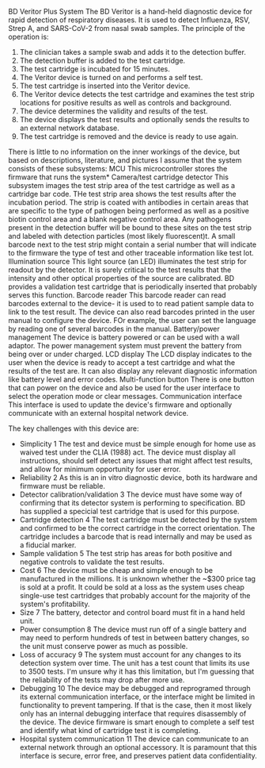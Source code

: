 BD Veritor Plus System
The BD Veritor is a hand-held diagnostic device for rapid detection of respiratory diseases. It is used to detect Influenza, RSV, Strep A, and SARS-CoV-2 from nasal swab samples. The principle of the operation is:
1. The clinician takes a sample swab and adds it to the detection buffer.
2. The detection buffer is added to the test cartridge.
3. The test cartridge is incubated for 15 minutes.
4. The Veritor device is turned on and performs a self test.
5. The test cartridge is inserted into the Veritor device.
6. The Veritor device detects the test cartridge and examines the test strip locations for positive results as well as controls and background.
7. The device determines the validity and results of the test.
8. The device displays the test results and optionally sends the results to an external network database.
9. The test cartridge is removed and the device is ready to use again.

There is little to no information on the inner workings of the device, but based on descriptions, literature, and pictures I assume that the system consists of these subsystems:
MCU
This microcontroller stores the firmware that runs the system*
Camera/test cartridge detector
This subsystem images the test strip area of the test cartridge as well as a cartridge bar code. THe test strip area shows the test results after the incubation period. The strip is coated with antibodies in certain areas that are specific to the type of pathogen being performed as well as a positive biotin control area and a blank negative control area. Any pathogens present in the detection buffer will be bound to these sites on the test strip and labeled with detection particles (most likely fluorescent)t. A small barcode next to the test strip might contain a serial number that will indicate to the firmware the type of test and other traceable information like test lot.
Illumination source
This light source (an LED) illuminates the test strip for readout by the detector. It is surely critical to the test results that the intensity and other optical properties of the source are calibrated. BD provides a validation test cartridge that is periodically inserted that probably serves this function.
Barcode reader
This barcode reader can read barcodes external to the device- it is used to to read patient sample data to link to the test result. The device can also read barcodes printed in the user manual to configure the device. FOr example, the user can set the language by reading one of several barcodes in the manual.
Battery/power management
The device is battery powered or can be used with a wall adaptor. The power management system must prevent the battery from being over or under charged.
LCD display
The LCD display indicates to the user when the device is ready to accept a test cartridge and what the results of the test are. It can also display any relevant diagnostic information like battery level and error codes.
Multi-function button
There is one button that can power on the device and also be used for the user interface to select the operation mode or clear messages.
Communication interface
This interface is used to update the device's firmware and optionally communicate with an external hospital network device.

The key challenges with this device are:
* Simplicity 1
  The test and device must be simple enough for home use as waived test under the CLIA (1988) act. The device must display all instructions, should self detect any issues that might affect test results, and allow for minimum opportunity for user error.
* Reliability 2
  As this is an in vitro diagnostic device, both its hardware and firmware must be reliable.
* Detector calibration/validation 3
  The device must have some way of confirming that its detector system is performing to specification. BD has supplied a specicial test cartridge that is used for this purpose.
* Cartridge detection 4
  The test cartridge must be detected by the system and confirmed to be the correct cartridge in the correct orientation. The cartridge includes a barcode that is read internally and may be used as a fiducial marker.
* Sample validation 5
  The test strip has areas for both positive and negative controls to validate the test results.
* Cost 6
  The device must be cheap and simple enough to be manufactured in the millions. It is unknown whether the ~$300 price tag is sold at a profit. It could be sold at a loss as the system uses cheap single-use test cartridges that probably account for the majority of the system's profitability.
* Size 7
  The battery, detector and control board must fit in a hand held unit.
* Power consumption 8
  The device must run off of a single battery and may need to perform hundreds of test in between battery changes, so the unit must conserve power as much as possible.
* Loss of accuracy 9
  The system must account for any changes to its detection system over time. The unit has a test count that limits its use to 3500 tests. I'm unsure why it has this limitation, but I'm guessing that the reliability of the tests may drop after more use.
* Debugging 10
  The device may be debugged and reprogramed through its external communication interface, or the interface might be limited in functionality to prevent tampering. If that is the case, then it most likely only has an internal debugging interface that requires disassembly of the device. The device firmware is smart enough to complete a self test and identify what kind of cartridge test it is completing.
* Hospital system communication 11
  The device can communicate to an external network through an optional accessory. It is paramount that this interface is secure, error free, and preserves patient data confidentiality.
